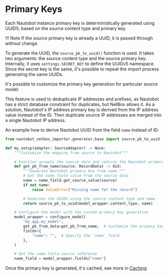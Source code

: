 # Primary Keys

Each Nautobot instance primary key is deterministically generated using UUID5, based on the source content type and primary key.

!!! Note
    If the source primary key is already a UUID, it is passed through without change.

To generate the UUID, the `source_pk_to_uuid()` function is used. It takes two arguments: the source content type and the source primary key. Internally, it uses `settings.SECRET_KEY` to define the UUIDv5 namespace. Since the secret key is the same, it's possible to repeat the import process generating the same UUIDs.

It's possible to customize the primary key generation for particular source model.

This feature is used to deduplicate IP addresses and prefixes, as Nautobot has a strict database constraint for duplicates, but NetBox allows it. As a solution, Nautobot's IP address primary key is derived from the IP address value instead of the ID. Then duplicate source IP addresses are merged into a single Nautobot IP address.

An example how to derive Nautobot UUID from the field `name` instead of ID:

```python
from nautobot_netbox_importer.generator.base import source_pk_to_uuid

def my_setup(adapter: SourceAdapter) -> None:
    """Customize the mapping from source to Nautobot"""

    # Function accepts the source data and returns the Nautobot primary key
    def get_pk_from_name(source: RecordData) -> Uid:
        """Generate Nautobot primary key from name."""
        # Get the name field value from the source data
        name = name_field.get_source_value(source)
        if not name:
            raise ValueError("Missing name for the record")

        # Generate the UUID5 using the source content type and name
        return source_pk_to_uuid(model_wrapper.content_type, name)

    # Configure the model with the custom primary key generation
    model_wrapper = configure_model(
        "my_app.my_model",
        get_pk_from_data=get_pk_from_name,  # Customize the primary key generation
        fields={
            "name": "",  # Specify the `name` field
        },
    )

    # Get the name field source reference
    name_field = model_wrapper.fields["name"]
```

Once the primary key is generated, it's cached, see more in [Caching](./caching.md#source-identifiers-to-nautobot-primary-keys-mapping).
